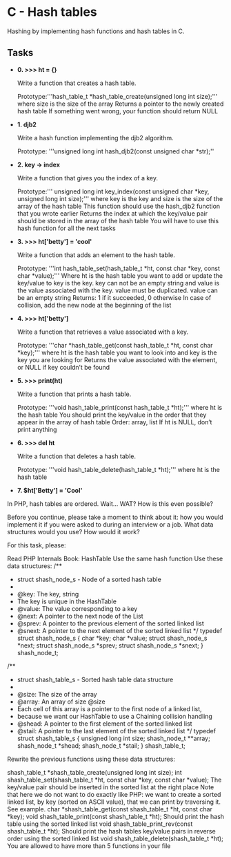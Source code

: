 # C - Hash tables

Hashing by implementing hash functions and hash tables in C.

## Tasks

* **0. >>> ht = {}**

	Write a function that creates a hash table.

	Prototype:'''hash_table_t *hash_table_create(unsigned long int size);'''
		where size is the size of the array
		Returns a pointer to the newly created hash table
		If something went wrong, your function should return NULL

* **1. djb2**

	Write a hash function implementing the djb2 algorithm.

	Prototype: '''unsigned long int hash_djb2(const unsigned char *str);''

* **2. key -> index**

	Write a function that gives you the index of a key.

	Prototype:''' unsigned long int key_index(const unsigned char *key, unsigned long int size);'''
		where key is the key
		and size is the size of the array of the hash table
		This function should use the hash_djb2 function that you wrote earlier
		Returns the index at which the key/value pair should be stored in the array of the hash table
		You will have to use this hash function for all the next tasks

* **3. >>> ht['betty'] = 'cool'**

	Write a function that adds an element to the hash table.

	Prototype: '''int hash_table_set(hash_table_t *ht, const char *key, const char *value);'''
		Where ht is the hash table you want to add or update the key/value to
		key is the key. key can not be an empty string
		and value is the value associated with the key. value must be duplicated. value can be an empty string
		Returns: 1 if it succeeded, 0 otherwise
		In case of collision, add the new node at the beginning of the list

* **4. >>> ht['betty']**

	Write a function that retrieves a value associated with a key.

	Prototype: '''char *hash_table_get(const hash_table_t *ht, const char *key);'''
		where ht is the hash table you want to look into
		and key is the key you are looking for
		Returns the value associated with the element, or NULL if key couldn’t be found


* **5. >>> print(ht)**

	Write a function that prints a hash table.

	Prototype: '''void hash_table_print(const hash_table_t *ht);'''
		where ht is the hash table
		You should print the key/value in the order that they appear in the array of hash table
		Order: array, list
		If ht is NULL, don’t print anything


* **6. >>> del ht**

	Write a function that deletes a hash table.

	Prototype: '''void hash_table_delete(hash_table_t *ht);'''
		where ht is the hash table


* **7. $ht['Betty'] = 'Cool'**

In PHP, hash tables are ordered. Wait… WAT? How is this even possible?

Before you continue, please take a moment to think about it: how you would implement it if you were asked to during an interview or a job. What data structures would you use? How would it work?

For this task, please:

Read PHP Internals Book: HashTable
Use the same hash function
Use these data structures:
		/**
 * struct shash_node_s - Node of a sorted hash table
 *
 * @key: The key, string
 * The key is unique in the HashTable
 * @value: The value corresponding to a key
 * @next: A pointer to the next node of the List
 * @sprev: A pointer to the previous element of the sorted linked list
 * @snext: A pointer to the next element of the sorted linked list
 */
typedef struct shash_node_s
{
     char *key;
     char *value;
     struct shash_node_s *next;
     struct shash_node_s *sprev;
     struct shash_node_s *snext;
} shash_node_t;

/**
 * struct shash_table_s - Sorted hash table data structure
 *
 * @size: The size of the array
 * @array: An array of size @size
 * Each cell of this array is a pointer to the first node of a linked list,
 * because we want our HashTable to use a Chaining collision handling
 * @shead: A pointer to the first element of the sorted linked list
 * @stail: A pointer to the last element of the sorted linked list
 */
typedef struct shash_table_s
{
     unsigned long int size;
     shash_node_t **array;
     shash_node_t *shead;
     shash_node_t *stail;
} shash_table_t;

Rewrite the previous functions using these data structures:

shash_table_t *shash_table_create(unsigned long int size);
int shash_table_set(shash_table_t *ht, const char *key, const char *value);
The key/value pair should be inserted in the sorted list at the right place
Note that here we do not want to do exactly like PHP: we want to create a sorted linked list, by key (sorted on ASCII value), that we can print by traversing it. See example.
char *shash_table_get(const shash_table_t *ht, const char *key);
void shash_table_print(const shash_table_t *ht);
Should print the hash table using the sorted linked list
void shash_table_print_rev(const shash_table_t *ht);
Should print the hash tables key/value pairs in reverse order using the sorted linked list
void shash_table_delete(shash_table_t *ht);
You are allowed to have more than 5 functions in your file
